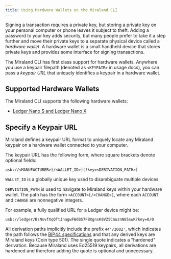 ```yaml
---
title: Using Hardware Wallets on the Miraland CLI
---
```


Signing a transaction requires a private key, but storing a private
key on your personal computer or phone leaves it subject to theft.
Adding a password to your key adds security, but many people prefer
to take it a step further and move their private keys to a separate
physical device called a _hardware wallet_. A hardware wallet is a
small handheld device that stores private keys and provides some
interface for signing transactions.

The Miraland CLI has first class support for hardware wallets. Anywhere
you use a keypair filepath (denoted as `<KEYPAIR>` in usage docs), you
can pass a _keypair URL_ that uniquely identifies a keypair in a
hardware wallet.

## Supported Hardware Wallets

The Miraland CLI supports the following hardware wallets:

- [Ledger Nano S and Ledger Nano X](hardware-wallets/ledger.md)

## Specify a Keypair URL

Miraland defines a keypair URL format to uniquely locate any Miraland keypair on a
hardware wallet connected to your computer.

The keypair URL has the following form, where square brackets denote optional
fields:

```text
usb://<MANUFACTURER>[/<WALLET_ID>][?key=<DERIVATION_PATH>]
```

`WALLET_ID` is a globally unique key used to disambiguate multiple devices.

`DERVIATION_PATH` is used to navigate to Miraland keys within your hardware wallet.
The path has the form `<ACCOUNT>[/<CHANGE>]`, where each `ACCOUNT` and `CHANGE`
are nonnegative integers.

For example, a fully qualified URL for a Ledger device might be:

```text
usb://ledger/BsNsvfXqQTtJnagwFWdBS7FBXgnsK8VZ5CmuznN85swK?key=0/0
```

All derivation paths implicitly include the prefix `44'/2002'`, which indicates
the path follows the [BIP44 specifications](https://github.com/bitcoin/bips/blob/master/bip-0044.mediawiki)
and that any derived keys are Miraland keys (Coin type 501). The single quote
indicates a "hardened" derivation. Because Miraland uses Ed25519 keypairs, all
derivations are hardened and therefore adding the quote is optional and
unnecessary.
